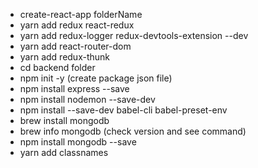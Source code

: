 - create-react-app folderName
- yarn add redux react-redux
- yarn add redux-logger redux-devtools-extension --dev
- yarn add react-router-dom
- yarn add redux-thunk
- cd backend folder
- npm init -y (create package json file)
- npm install express --save
- npm install nodemon --save-dev
- npm install --save-dev babel-cli babel-preset-env
- brew install mongodb
- brew info mongodb (check version and see command)
- npm install mongodb --save
- yarn add classnames